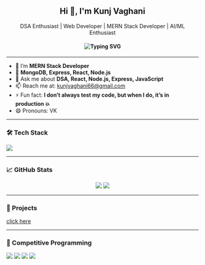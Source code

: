 <h2 align="center">Hi 👋, I'm Kunj Vaghani</h2>
<p align="center">
  DSA Enthusiast | Web Developer | MERN Stack Developer | AI/ML Enthusiast
</p>

<h4 align="center">
  <img src="https://readme-typing-svg.demolab.com?font=Fira+Code&duration=3000&pause=1000&color=36BCF7&center=true&vCenter=true&multiline=true&width=435&lines=Prefinal+Year+CSE+student+At+SVNIT" alt="Typing SVG" />
</h4>


---

- 🔭 I’m **MERN Stack Developer**
- 🌱  **MongoDB, Express, React, Node.js**
- 💬 Ask me about **DSA, React, Node.js, Express, JavaScript**
- 📫 Reach me at: [kunjvaghani66@gmail.com](mailto:kunjvaghani66@gmail.com)
- ⚡ Fun fact: **I don’t always test my code, but when I do, it’s in production 💥**
- 😄 Pronouns: VK

---

### 🛠 Tech Stack
<p align="left">
  <img src="https://skillicons.dev/icons?i=js,react,nodejs,express,mongodb,html,css,git,github,tailwind" />
</p>

---

### 📈 GitHub Stats
<p align="center">
  <img src="https://github-readme-stats.vercel.app/api?username=kunjvaghani&show_icons=true&theme=tokyonight" />
  <img src="https://github-readme-stats.vercel.app/api/top-langs/?username=kunjvaghani&layout=compact&theme=tokyonight" />
</p>

---

### 🚀 Projects
<a href = "https://vercel-front-tau.vercel.app/"> click here </a>

---

### 🎯 Competitive Programming
<p>
  <a href="https://leetcode.com/u/kunjvaghani/"><img src="https://img.shields.io/badge/LeetCode-orange?style=for-the-badge&logo=leetcode" /></a>
  <a href="https://www.codechef.com/users/kunj_vaghani"><img src="https://img.shields.io/badge/CodeChef-brown?style=for-the-badge&logo=codechef" /></a>
  <a href="https://codeforces.com/profile/V_K_66"><img src="https://img.shields.io/badge/Codeforces-blue?style=for-the-badge&logo=codeforces" /></a>
  <a href="https://www.geeksforgeeks.org/user/kunjvagh5z1t/"><img src="https://img.shields.io/badge/GeeksforGeeks-darkgreen?style=for-the-badge&logo=geeksforgeeks&logoColor=white" /></a>
</p>
